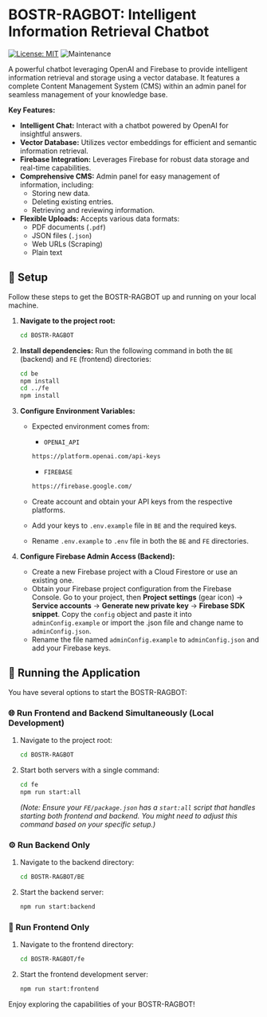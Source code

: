 # BOSTR-RAGBOT: Intelligent Information Retrieval Chatbot

[![License: MIT](https://img.shields.io/badge/License-MIT-yellow.svg)](https://opensource.org/licenses/MIT)
![Maintenance](https://img.shields.io/badge/Maintained-Yes-green.svg)

A powerful chatbot leveraging OpenAI and Firebase to provide intelligent information retrieval and storage using a vector database. It features a complete Content Management System (CMS) within an admin panel for seamless management of your knowledge base.

**Key Features:**

* **Intelligent Chat:** Interact with a chatbot powered by OpenAI for insightful answers.
* **Vector Database:** Utilizes vector embeddings for efficient and semantic information retrieval.
* **Firebase Integration:** Leverages Firebase for robust data storage and real-time capabilities.
* **Comprehensive CMS:** Admin panel for easy management of information, including:
    * Storing new data.
    * Deleting existing entries.
    * Retrieving and reviewing information.
* **Flexible Uploads:** Accepts various data formats:
    * PDF documents (`.pdf`)
    * JSON files (`.json`)
    * Web URLs (Scraping)
    * Plain text

## 🚀 Setup

Follow these steps to get the BOSTR-RAGBOT up and running on your local machine.

1.  **Navigate to the project root:**
    ```bash
    cd BOSTR-RAGBOT
    ```

2.  **Install dependencies:** Run the following command in both the `BE` (backend) and `FE` (frontend) directories:
    ```bash
    cd be
    npm install
    cd ../fe
    npm install
    ```

3.  **Configure Environment Variables:**
    * Expected environment comes from:
        * `OPENAI_API`
        ```bash
        https://platform.openai.com/api-keys
        ```
        * `FIREBASE`
        ```bash
        https://firebase.google.com/
        ```

    * Create account and obtain your API keys from the respective platforms.

    * Add your keys to `.env.example` file in `BE` and the required keys.
    * Rename `.env.example` to `.env` file in both the `BE` and `FE` directories.
    
4.  **Configure Firebase Admin Access (Backend):**
    * Create a new Firebase project with a Cloud Firestore or use an existing one.
    * Obtain your Firebase project configuration from the Firebase Console. Go to your project, then **Project settings** (gear icon) -> **Service accounts** -> **Generate new private key** -> **Firebase SDK snippet**. Copy the `config` object and paste it into `adminConfig.example` or import the .json file and change name to `adminConfig.json`.
    * Rename the file named `adminConfig.example` to `adminConfig.json` and add your Firebase keys.


## 🏃 Running the Application

You have several options to start the BOSTR-RAGBOT:

### 🌐 Run Frontend and Backend Simultaneously (Local Development)

1.  Navigate to the project root:
    ```bash
    cd BOSTR-RAGBOT
    ```

2.  Start both servers with a single command:
    ```bash
    cd fe
    npm run start:all
    ```
    *(Note: Ensure your `FE/package.json` has a `start:all` script that handles starting both frontend and backend. You might need to adjust this command based on your specific setup.)*

### ⚙️ Run Backend Only

1.  Navigate to the backend directory:
    ```bash
    cd BOSTR-RAGBOT/BE
    ```

2.  Start the backend server:
    ```bash
    npm run start:backend
    ```

### 🎨 Run Frontend Only

1.  Navigate to the frontend directory:
    ```bash
    cd BOSTR-RAGBOT/fe
    ```

2.  Start the frontend development server:
    ```bash
    npm run start:frontend
    ```

Enjoy exploring the capabilities of your BOSTR-RAGBOT!